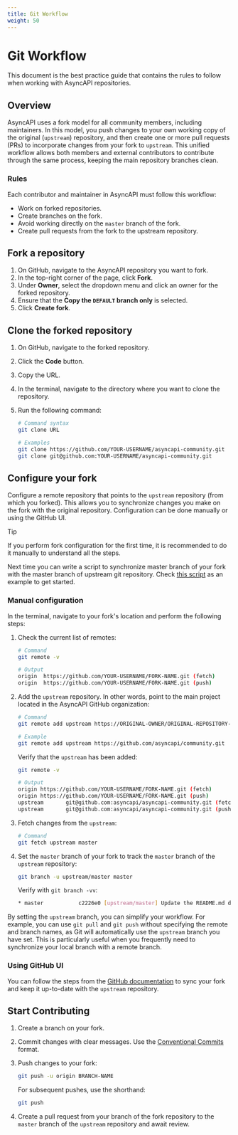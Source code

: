 ```yaml
---
title: Git Workflow
weight: 50
---
```


# Git Workflow

This document is the best practice guide that contains the rules to follow when working with AsyncAPI repositories.

## Overview

AsyncAPI uses a fork model for all community members, including maintainers. In this model, you push changes to your own working copy of the original (`upstream`) repository, and then create one or more pull requests (PRs) to incorporate changes from your fork to `upstream`. This unified workflow allows both members and external contributors to contribute through the same process, keeping the main repository branches clean.

### Rules

Each contributor and maintainer in AsyncAPI must follow this workflow:

- Work on forked repositories.
- Create branches on the fork.
- Avoid working directly on the `master` branch of the fork.
- Create pull requests from the fork to the upstream repository.

## Fork a repository

1. On GitHub, navigate to the AsyncAPI repository you want to fork.
2. In the top-right corner of the page, click **Fork**.
3. Under **Owner**, select the dropdown menu and click an owner for the forked repository.
4. Ensure that the **Copy the `DEFAULT` branch only** is selected.
5. Click **Create fork**.

## Clone the forked repository

1. On GitHub, navigate to the forked repository.
2. Click the **Code** button.
3. Copy the URL.
4. In the terminal, navigate to the directory where you want to clone the repository.
5. Run the following command:
    
    ```bash
    # Command syntax
    git clone URL
    
    # Examples
    git clone https://github.com/YOUR-USERNAME/asyncapi-community.git
    git clone git@github.com:YOUR-USERNAME/asyncapi-community.git
    ```

## Configure your fork

Configure a remote repository that points to the `upstream` repository (from which you forked). This allows you to synchronize changes you make on the fork with the original repository. Configuration can be done manually or using the GitHub UI.

> [!TIP]
> If you perform fork configuration for the first time, it is recommended to do it manually to understand all the steps.
>
> Next time you can write a script to synchronize master branch of your fork with the master branch of upstream git repository. Check [this script](https://gist.github.com/derberg/87319e9c486e4a6c9bef5b629ab0d386) as an example to get started.

### Manual configuration

In the terminal, navigate to your fork's location and perform the following steps:

1. Check the current list of remotes:
    
    ```bash
    # Command
    git remote -v
    
    # Output
    origin  https://github.com/YOUR-USERNAME/FORK-NAME.git (fetch)
    origin  https://github.com/YOUR-USERNAME/FORK-NAME.git (push)
    ```

2. Add the `upstream` repository. In other words, point to the main project located in the AsyncAPI GitHub organization:

    ```bash
    # Command
    git remote add upstream https://ORIGINAL-OWNER/ORIGINAL-REPOSITORY-NAME.git
    
    # Example
    git remote add upstream https://github.com/asyncapi/community.git
    ```
    
    Verify that the `upstream` has been added:
    
    ```bash
    git remote -v
    
    # Output
    origin https://github.com/YOUR-USERNAME/FORK-NAME.git (fetch)
    origin https://github.com/YOUR-USERNAME/FORK-NAME.git (push)
    upstream       git@github.com:asyncapi/asyncapi-community.git (fetch)
    upstream       git@github.com:asyncapi/asyncapi-community.git (push)
    ```

3. Fetch changes from the `upstream`:

    ```bash
    # Command
    git fetch upstream master
    ```

4. Set the `master` branch of your fork to track the `master` branch of the `upstream` repository:

    ```bash
    git branch -u upstream/master master
    ```
    
    Verify with `git branch -vv`:
    ```bash
    * master           c2226e0 [upstream/master] Update the README.md document
    ```

By setting the `upstream` branch, you can simplify your workflow. For example, you can use `git pull` and `git push` without specifying the remote and branch names, as Git will automatically use the `upstream` branch you have set. This is particularly useful when you frequently need to synchronize your local branch with a remote branch.

### Using GitHub UI

You can follow the steps from the [GitHub documentation](https://docs.github.com/en/pull-requests/collaborating-with-pull-requests/working-with-forks/syncing-a-fork) to sync your fork and keep it up-to-date with the `upstream` repository.

## Start Contributing

1. Create a branch on your fork.
2. Commit changes with clear messages. Use the [Conventional Commits](https://github.com/asyncapi/community/pull/1733) format.
3. Push changes to your fork:

    ```bash
    git push -u origin BRANCH-NAME
    ```
    
    For subsequent pushes, use the shorthand:
    
    ```bash
    git push
    ```

4. Create a pull request from your branch of the fork repository to the `master` branch of the `upstream` repository and await review.
